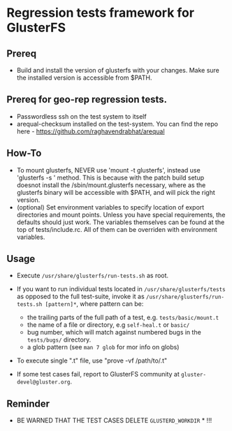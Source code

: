 Regression tests framework for GlusterFS
========================================

## Prereq
- Build and install the version of glusterfs with your changes. Make
  sure the installed version is accessible from $PATH.

## Prereq for geo-rep regression tests.
- Passwordless ssh on the test system to itself
- arequal-checksum installed on the test-system.
  You can find the repo here - https://github.com/raghavendrabhat/arequal

## How-To
- To mount glusterfs, NEVER use 'mount -t glusterfs', instead use
  'glusterfs -s ' method. This is because with the patch build setup
  doesnot install the /sbin/mount.glusterfs necessary, where as the
  glusterfs binary will be accessible with $PATH, and will pick the
  right version.
- (optional) Set environment variables to specify location of
  export directories and mount points. Unless you have special
  requirements, the defaults should just work. The variables
  themselves can be found at the top of tests/include.rc. All
  of them can be overriden with environment variables.

## Usage
- Execute `/usr/share/glusterfs/run-tests.sh` as root.

- If you want to run individual tests located in `/usr/share/glusterfs/tests`
  as opposed to the full test-suite, invoke it as
  `/usr/share/glusterfs/run-tests.sh [pattern]*`, where pattern can be:
    - the trailing parts of the full path of a test,
      e.g. `tests/basic/mount.t`
    - the name of a file or directory, e.g `self-heal.t` or `basic/`
    - bug number, which will match against numbered bugs in the
      `tests/bugs/` directory.
    - a glob pattern (see `man 7 glob` for mor info on globs)

- To execute single ".t" file, use "prove -vf /path/to/.t"
- If some test cases fail, report to GlusterFS community at
  `gluster-devel@gluster.org`.

## Reminder
- BE WARNED THAT THE TEST CASES DELETE ``GLUSTERD_WORKDIR`` * !!!
